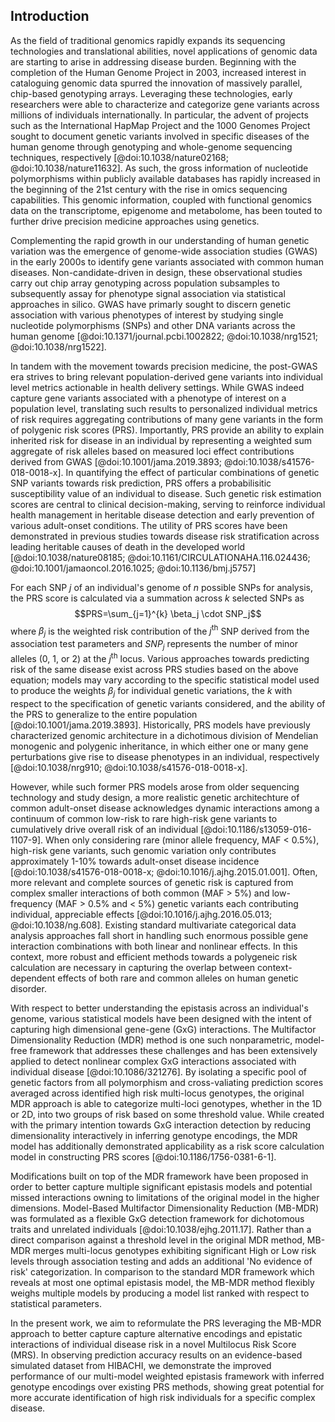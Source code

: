 ## Introduction

As the field of traditional genomics rapidly expands its sequencing technologies and translational abilities, novel applications of genomic data are starting to arise in addressing disease burden. 
Beginning with the completion of the Human Genome Project in 2003, increased interest in cataloguing genomic data spurred the innovation of massively parallel, chip-based genotyping arrays. 
Leveraging these technologies, early researchers were able to characterize and categorize gene variants across millions of individuals internationally.
In particular, the advent of projects such as the International HapMap Project and the 1000 Genomes Project sought to document genetic variants involved in specific diseases of the human genome through genotyping and whole-genome sequencing techniques, respectively [@doi:10.1038/nature02168; @doi:10.1038/nature11632].
As such, the gross information of nucleotide polymorphisms within publicly available databases has rapidly increased in the beginning of the 21st century with the rise in omics sequencing capabilities.
This genomic information, coupled with functional genomics data on the transcriptome, epigenome and metabolome, has been touted to further drive precision medicine approaches using genetics.

Complementing the rapid growth in our understanding of human genetic variation was the emergence of genome-wide association studies (GWAS) in the early 2000s to identify gene variants associated with common human diseases. 
Non-candidate-driven in design, these observational studies carry out chip array genotyping across population subsamples to subsequently assay for phenotype signal association via statistical approaches in silico. 
GWAS have primarly sought to discern genetic association with various phenotypes of interest by studying single nucleotide polymorphisms (SNPs) and other DNA variants across the human genome [@doi:10.1371/journal.pcbi.1002822; @doi:10.1038/nrg1521; @doi:10.1038/nrg1522].

In tandem with the movement towards precision medicine, the post-GWAS era strives to bring relevant population-derived gene variants into individual level metrics actionable in health delivery settings.
While GWAS indeed capture gene variants associated with a phenotype of interest on a population level, translating such results to personalized individual metrics of risk requires aggregating contributions of many gene variants in the form of polygenic risk scores (PRS).
Importantly, PRS provide an ability to explain inherited risk for disease in an individual by representing a weighted sum aggregate of risk alleles based on measured loci effect contributions derived from GWAS [@doi:10.1001/jama.2019.3893; @doi:10.1038/s41576-018-0018-x]. 
In quantifying the effect of particular combinations of genetic SNP variants towards risk prediction, PRS offers a probabilisitic susceptibility value of an individual to disease. 
Such genetic risk estimation scores are central to clinical decision-making, serving to reinforce individual health management in heritable disease detection and early prevention of various adult-onset conditions. 
The utility of PRS scores have been demonstrated in previous studies towards disease risk stratification across leading heritable causes of death in the developed world [@doi:10.1038/nature08185; @doi:10.1161/CIRCULATIONAHA.116.024436; @doi:10.1001/jamaoncol.2016.1025; @doi:10.1136/bmj.j5757]

For each SNP $j$ of an individual's genome of $n$ possible SNPs for analysis, the PRS score is calculated via a summation across $k$ selected SNPs as
$$PRS=\sum_{j=1}^{k} \beta_j \cdot SNP_j$$
where $\beta_j$ is the weighted risk contribution of the $j^\textrm{th}$ SNP derived from the association test parameters and $SNP_j$ represents the number of minor alleles (0, 1, or 2) at the $j^\textrm{th}$ locus.
Various approaches towards predicting risk of the same disease exist across PRS studies based on the above equation; models may vary according to the specific statistical model used to produce the weights $\beta_j$ for individual genetic variations, the $k$ with respect to the specification of genetic variants considered, and the ability of the PRS to generalize to the entire population [@doi:10.1001/jama.2019.3893].
Historically, PRS models have previously characterized genomic architecture in a dichotimous division of Mendelian monogenic and polygenic inheritance, in which either one or many gene perturbations give rise to disease phenotypes in an individual, respectively [@doi:10.1038/nrg910; @doi:10.1038/s41576-018-0018-x].

However, while such former PRS models arose from older sequencing technology and study design, a more realistic genetic architechture of common adult-onset disease acknowledges dynamic interactions among a continuum of common low-risk to rare high-risk gene variants to cumulatively drive overall risk of an individual [@doi:10.1186/s13059-016-1107-9].
When only considering rare (minor allele frequency, MAF < 0.5%), high-risk gene variants, such genomic variation only contributes approximately 1-10% towards adult-onset disease incidence [@doi:10.1038/s41576-018-0018-x; @doi:10.1016/j.ajhg.2015.01.001].
Often, more relevant and complete sources of genetic risk is captured from complex smaller interactions of both common (MAF > 5%) and low-frequency (MAF > 0.5% and < 5%) genetic variants each contributing individual, appreciable effects [@doi:10.1016/j.ajhg.2016.05.013; @doi:10.1038/ng.608].
Existing standard multivariate categorical data analysis approaches fall short in handling such enormous possible gene interaction combinations with both linear and nonlinear effects. 
In this context, more robust and efficient methods towards a polygeneic risk calculation are necessary in capturing the overlap between context-dependent effects of both rare and common alleles on human genetic disorder.

With respect to better understanding the epistasis across an individual's genome, various statistical models have been designed with the intent of capturing high dimensional gene-gene (GxG) interactions. 
The Multifactor Dimensionality Reduction (MDR) method is one such nonparametric, model-free framework that addresses these challenges and has been extensively applied to detect nonlinear complex GxG interactions associated with individual disease [@doi:10.1086/321276]. 
By isolating a specific pool of genetic factors from all polymorphism and cross-valiating prediction scores averaged across identified high risk multi-locus genotypes, the original MDR approach is able to categorize multi-loci genotypes, whether in the 1D or 2D, into two groups of risk based on some threshold value. 
While created with the primary intention towards GxG interaction detection by reducing dimensionality interactively in inferring genotype encodings, the MDR model has additionally demonstrated applicability as a risk score calculation model in constructing PRS scores [@doi:10.1186/1756-0381-6-1].

Modifications built on top of the MDR framework have been proposed in order to better capture multiple significant epistasis models and potential missed interactions owning to limitations of the original model in the higher dimensions.
Model-Based Multifactor Dimensionality Reduction (MB-MDR) was formulated as a flexible GxG detection framework for dichotomous traits and unrelated individuals [@doi:10.1038/ejhg.2011.17]. 
Rather than a direct comparison against a threshold level in the original MDR method, MB-MDR merges multi-locus genotypes exhibiting significant High or Low risk levels through association testing and adds an additional 'No evidence of risk' categorization. 
In comparison to the standard MDR framework which reveals at most one optimal epistasis model, the MB-MDR method flexibly weighs multiple models by producing a model list ranked with respect to statistical parameters.

In the present work, we aim to reformulate the PRS leveraging the MB-MDR approach to better capture capture alternative encodings and epistatic interactions of individual disease risk in a novel Multilocus Risk Score (MRS).
In observing prediction accuracy results on an evidence-based simulated dataset from HIBACHI, we demonstrate the improved performance of our multi-model weighted epistasis framework with inferred genotype encodings over existing PRS methods, showing great potential for more accurate identification of high risk individuals for a specific complex disease.